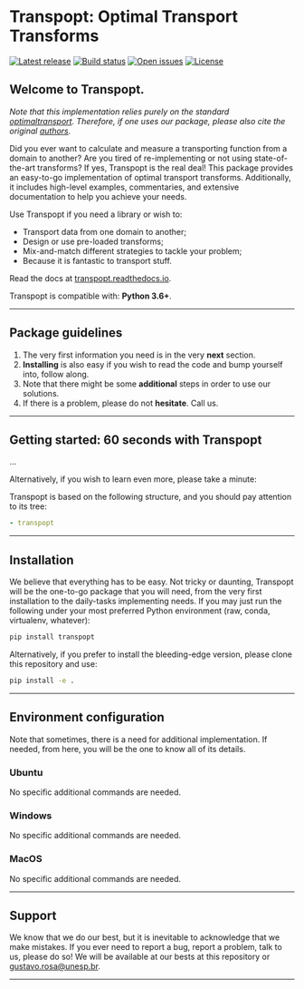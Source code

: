 # Transpopt: Optimal Transport Transforms

[![Latest release](https://img.shields.io/github/release/gugarosa/transpopt.svg)](https://github.com/gugarosa/transpopt/releases)
[![Build status](https://img.shields.io/travis/com/gugarosa/transpopt/master.svg)](https://github.com/gugarosa/transpopt/releases)
[![Open issues](https://img.shields.io/github/issues/gugarosa/transpopt.svg)](https://github.com/gugarosa/transpopt/issues)
[![License](https://img.shields.io/github/license/gugarosa/transpopt.svg)](https://github.com/gugarosa/transpopt/blob/master/LICENSE)

## Welcome to Transpopt.

*Note that this implementation relies purely on the standard [optimaltransport](https://github.com/LiamCattell/optimaltransport). Therefore, if one uses our package, please also cite the original [authors](https://github.com/LiamCattell/optimaltransport/blob/master/README.md).*

Did you ever want to calculate and measure a transporting function from a domain to another? Are you tired of re-implementing or not using state-of-the-art transforms? If yes, Transpopt is the real deal! This package provides an easy-to-go implementation of optimal transport transforms. Additionally, it includes high-level examples, commentaries, and extensive documentation to help you achieve your needs.

Use Transpopt if you need a library or wish to:
* Transport data from one domain to another;
* Design or use pre-loaded transforms;
* Mix-and-match different strategies to tackle your problem;
* Because it is fantastic to transport stuff.

Read the docs at [transpopt.readthedocs.io](https://transpopt.readthedocs.io).

Transpopt is compatible with: **Python 3.6+**.

---

## Package guidelines

1. The very first information you need is in the very **next** section.
2. **Installing** is also easy if you wish to read the code and bump yourself into, follow along.
3. Note that there might be some **additional** steps in order to use our solutions.
4. If there is a problem, please do not **hesitate**. Call us.

---

## Getting started: 60 seconds with Transpopt

...

Alternatively, if you wish to learn even more, please take a minute:

Transpopt is based on the following structure, and you should pay attention to its tree:

```yaml
- transpopt
```

---

## Installation

We believe that everything has to be easy. Not tricky or daunting, Transpopt will be the one-to-go package that you will need, from the very first installation to the daily-tasks implementing needs. If you may just run the following under your most preferred Python environment (raw, conda, virtualenv, whatever):

```bash
pip install transpopt
```

Alternatively, if you prefer to install the bleeding-edge version, please clone this repository and use:

```bash
pip install -e .
```

---

## Environment configuration

Note that sometimes, there is a need for additional implementation. If needed, from here, you will be the one to know all of its details.

### Ubuntu

No specific additional commands are needed.

### Windows

No specific additional commands are needed.

### MacOS

No specific additional commands are needed.

---

## Support

We know that we do our best, but it is inevitable to acknowledge that we make mistakes. If you ever need to report a bug, report a problem, talk to us, please do so! We will be available at our bests at this repository or gustavo.rosa@unesp.br.

---
